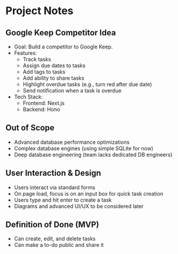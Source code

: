 # Project Notes

## Google Keep Competitor Idea
- Goal: Build a competitor to Google Keep.
- Features:
  - Track tasks
  - Assign due dates to tasks
  - Add tags to tasks
  - Add ability to share tasks
  - Highlight overdue tasks (e.g., turn red after due date)
  - Send notification when a task is overdue
- Tech Stack:
  - Frontend: Next.js
  - Backend: Hono

## Out of Scope
- Advanced database performance optimizations
- Complex database engines (using simple SQLite for now)
- Deep database engineering (team lacks dedicated DB engineers)

## User Interaction & Design
- Users interact via standard forms
- On page load, focus is on an input box for quick task creation
- Users type and hit enter to create a task
- Diagrams and advanced UI/UX to be considered later

## Definition of Done (MVP)
- Can create, edit, and delete tasks
- Can make a to-do public and share it 